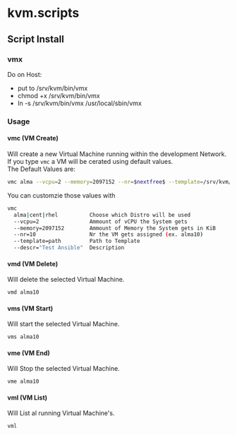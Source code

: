 # kvm.scripts
## Script Install
### vmx
Do on Host:
- put to /srv/kvm/bin/vmx
- chmod +x /srv/kvm/bin/vmx
- ln -s /srv/kvm/bin/vmx /usr/local/sbin/vmx
### Usage
#### vmc (VM Create)
Will create a new Virtual Machine running within the development Network.  
If you type `vmc` a VM will be cerated using default values.  
The Default Values are:
```bash
vmc alma --vcpu=2 --memory=2097152 --nr=$nextfree$ --template=/srv/kvm/templates/alma_template.xml --descr=" "
```
You can customzie those values with 
```bash
vmc
  alma|cent|rhel          Choose which Distro will be used
  --vcpu=2                Ammount of vCPU the System gets
  --memory=2097152        Ammount of Memory the System gets in KiB
  --nr=10                 Nr the VM gets assigned (ex. alma10)
  --template=path         Path to Template
  --descr="Test Ansible"  Description
```
#### vmd (VM Delete)
Will delete the selected Virtual Machine.  
```bash
vmd alma10
```
#### vms (VM Start)
Will start the selected Virtual Machine.
```bash
vms alma10
```
#### vme (VM End)
Will Stop the selected Virtual Machine.
```bash
vme alma10
```

#### vml (VM List)
Will List al running Virtual Machine's.  
```bash
vml
```
